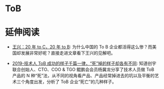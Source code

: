 # ToB

# 延伸阅读

- [王兴：20 年 to C，20 年 to B](https://m.toutiao.com/i6636901281476641288/): 为什么中国的 To B 企业都活得这么惨？而美国却发展非常好呢？直接走进文章看下王兴的见解吧。

- [2019-技术人 ToB 成功的样子千篇一律，“死”掉的样子却各有不同](https://mp.weixin.qq.com/s/A8qvBaNMMQrdDXuw_r7gyA): 知道创宇联合创始人、CTO、COO & TGO 鲲鹏会会员杨冀龙分享了技术人员做 ToB 产品的 N 种“死”法，从不同的视角看产品、产品经常掉进去的坑以及平衡的艺术三个角度出发，分析了 ToB 企业“死亡”的几种样子。
